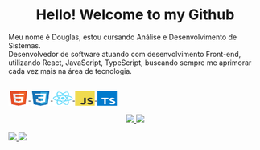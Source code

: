 <div align="center">
  <h1>Hello! Welcome to my Github</h1>
</div>

Meu nome é Douglas, estou cursando Análise e Desenvolvimento de Sistemas.<br>
Desenvolvedor de software atuando com desenvolvimento Front-end, utilizando React, JavaScript, TypeScript, buscando sempre me aprimorar cada vez mais na área de tecnologia.

<div style="display: inline_block"><br>
  <a href="https://github.com/Doug-Silva">
  <img align="center" alt="HTML" height="30" width="40" src="https://raw.githubusercontent.com/devicons/devicon/master/icons/html5/html5-original.svg"/>  
  <img align="center" alt="CSS" height="30" width="40" src="https://raw.githubusercontent.com/devicons/devicon/master/icons/css3/css3-original.svg"/>  
  <img align="center" alt="Js" height="30" width="40" src="https://raw.githubusercontent.com/devicons/devicon/master/icons/react/react-original.svg"/>
  <img align="center" alt="Js" height="30" width="40" src="https://raw.githubusercontent.com/devicons/devicon/master/icons/javascript/javascript-original.svg"/>
  <img align="center" alt="Js" height="30" width="40" src="https://raw.githubusercontent.com/devicons/devicon/master/icons/typescript/typescript-original.svg"/>
</div><br>
  
<div align='center'>
  <img height="180em" src="https://github-readme-stats.vercel.app/api?username=Doug-Silva&show_icons=true&theme=dracula&include_all_commits=true&count_private=true"/>
  <img height="180em" src="https://github-readme-stats.vercel.app/api/top-langs/?username=Doug-Silva&layout=compact&langs_count=7&theme=dracula"/>
</div><br>
  
<div>
  <a href="https://www.linkedin.com/in/douglas-s-silva/" target="_blank">
  <img src="https://img.shields.io/badge/-LinkedIn-%230077B5?style=for-the-badge&logo=linkedin&logoColor=white"/>
  <a href = "mailto:silvatec.br@gmail.com" target="_blank">
  <img src="https://img.shields.io/badge/Gmail-D14836?style=for-the-badge&logo=gmail&logoColor=white"/>
</div>
